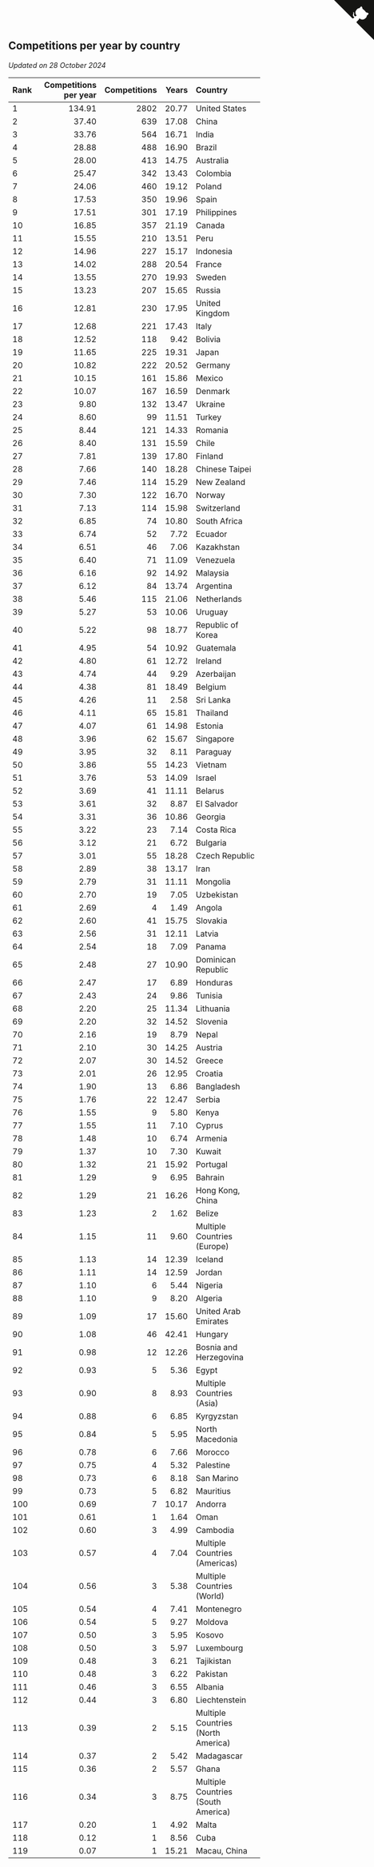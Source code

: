 ## Competitions per year by country

*Updated on 28 October 2024*

| Rank | Competitions per year | Competitions | Years | Country |
| :--- | ---: | ---: | ---: | :--- |
| 1 | 134.91 | 2802 | 20.77 | United States |
| 2 | 37.40 | 639 | 17.08 | China |
| 3 | 33.76 | 564 | 16.71 | India |
| 4 | 28.88 | 488 | 16.90 | Brazil |
| 5 | 28.00 | 413 | 14.75 | Australia |
| 6 | 25.47 | 342 | 13.43 | Colombia |
| 7 | 24.06 | 460 | 19.12 | Poland |
| 8 | 17.53 | 350 | 19.96 | Spain |
| 9 | 17.51 | 301 | 17.19 | Philippines |
| 10 | 16.85 | 357 | 21.19 | Canada |
| 11 | 15.55 | 210 | 13.51 | Peru |
| 12 | 14.96 | 227 | 15.17 | Indonesia |
| 13 | 14.02 | 288 | 20.54 | France |
| 14 | 13.55 | 270 | 19.93 | Sweden |
| 15 | 13.23 | 207 | 15.65 | Russia |
| 16 | 12.81 | 230 | 17.95 | United Kingdom |
| 17 | 12.68 | 221 | 17.43 | Italy |
| 18 | 12.52 | 118 | 9.42 | Bolivia |
| 19 | 11.65 | 225 | 19.31 | Japan |
| 20 | 10.82 | 222 | 20.52 | Germany |
| 21 | 10.15 | 161 | 15.86 | Mexico |
| 22 | 10.07 | 167 | 16.59 | Denmark |
| 23 | 9.80 | 132 | 13.47 | Ukraine |
| 24 | 8.60 | 99 | 11.51 | Turkey |
| 25 | 8.44 | 121 | 14.33 | Romania |
| 26 | 8.40 | 131 | 15.59 | Chile |
| 27 | 7.81 | 139 | 17.80 | Finland |
| 28 | 7.66 | 140 | 18.28 | Chinese Taipei |
| 29 | 7.46 | 114 | 15.29 | New Zealand |
| 30 | 7.30 | 122 | 16.70 | Norway |
| 31 | 7.13 | 114 | 15.98 | Switzerland |
| 32 | 6.85 | 74 | 10.80 | South Africa |
| 33 | 6.74 | 52 | 7.72 | Ecuador |
| 34 | 6.51 | 46 | 7.06 | Kazakhstan |
| 35 | 6.40 | 71 | 11.09 | Venezuela |
| 36 | 6.16 | 92 | 14.92 | Malaysia |
| 37 | 6.12 | 84 | 13.74 | Argentina |
| 38 | 5.46 | 115 | 21.06 | Netherlands |
| 39 | 5.27 | 53 | 10.06 | Uruguay |
| 40 | 5.22 | 98 | 18.77 | Republic of Korea |
| 41 | 4.95 | 54 | 10.92 | Guatemala |
| 42 | 4.80 | 61 | 12.72 | Ireland |
| 43 | 4.74 | 44 | 9.29 | Azerbaijan |
| 44 | 4.38 | 81 | 18.49 | Belgium |
| 45 | 4.26 | 11 | 2.58 | Sri Lanka |
| 46 | 4.11 | 65 | 15.81 | Thailand |
| 47 | 4.07 | 61 | 14.98 | Estonia |
| 48 | 3.96 | 62 | 15.67 | Singapore |
| 49 | 3.95 | 32 | 8.11 | Paraguay |
| 50 | 3.86 | 55 | 14.23 | Vietnam |
| 51 | 3.76 | 53 | 14.09 | Israel |
| 52 | 3.69 | 41 | 11.11 | Belarus |
| 53 | 3.61 | 32 | 8.87 | El Salvador |
| 54 | 3.31 | 36 | 10.86 | Georgia |
| 55 | 3.22 | 23 | 7.14 | Costa Rica |
| 56 | 3.12 | 21 | 6.72 | Bulgaria |
| 57 | 3.01 | 55 | 18.28 | Czech Republic |
| 58 | 2.89 | 38 | 13.17 | Iran |
| 59 | 2.79 | 31 | 11.11 | Mongolia |
| 60 | 2.70 | 19 | 7.05 | Uzbekistan |
| 61 | 2.69 | 4 | 1.49 | Angola |
| 62 | 2.60 | 41 | 15.75 | Slovakia |
| 63 | 2.56 | 31 | 12.11 | Latvia |
| 64 | 2.54 | 18 | 7.09 | Panama |
| 65 | 2.48 | 27 | 10.90 | Dominican Republic |
| 66 | 2.47 | 17 | 6.89 | Honduras |
| 67 | 2.43 | 24 | 9.86 | Tunisia |
| 68 | 2.20 | 25 | 11.34 | Lithuania |
| 69 | 2.20 | 32 | 14.52 | Slovenia |
| 70 | 2.16 | 19 | 8.79 | Nepal |
| 71 | 2.10 | 30 | 14.25 | Austria |
| 72 | 2.07 | 30 | 14.52 | Greece |
| 73 | 2.01 | 26 | 12.95 | Croatia |
| 74 | 1.90 | 13 | 6.86 | Bangladesh |
| 75 | 1.76 | 22 | 12.47 | Serbia |
| 76 | 1.55 | 9 | 5.80 | Kenya |
| 77 | 1.55 | 11 | 7.10 | Cyprus |
| 78 | 1.48 | 10 | 6.74 | Armenia |
| 79 | 1.37 | 10 | 7.30 | Kuwait |
| 80 | 1.32 | 21 | 15.92 | Portugal |
| 81 | 1.29 | 9 | 6.95 | Bahrain |
| 82 | 1.29 | 21 | 16.26 | Hong Kong, China |
| 83 | 1.23 | 2 | 1.62 | Belize |
| 84 | 1.15 | 11 | 9.60 | Multiple Countries (Europe) |
| 85 | 1.13 | 14 | 12.39 | Iceland |
| 86 | 1.11 | 14 | 12.59 | Jordan |
| 87 | 1.10 | 6 | 5.44 | Nigeria |
| 88 | 1.10 | 9 | 8.20 | Algeria |
| 89 | 1.09 | 17 | 15.60 | United Arab Emirates |
| 90 | 1.08 | 46 | 42.41 | Hungary |
| 91 | 0.98 | 12 | 12.26 | Bosnia and Herzegovina |
| 92 | 0.93 | 5 | 5.36 | Egypt |
| 93 | 0.90 | 8 | 8.93 | Multiple Countries (Asia) |
| 94 | 0.88 | 6 | 6.85 | Kyrgyzstan |
| 95 | 0.84 | 5 | 5.95 | North Macedonia |
| 96 | 0.78 | 6 | 7.66 | Morocco |
| 97 | 0.75 | 4 | 5.32 | Palestine |
| 98 | 0.73 | 6 | 8.18 | San Marino |
| 99 | 0.73 | 5 | 6.82 | Mauritius |
| 100 | 0.69 | 7 | 10.17 | Andorra |
| 101 | 0.61 | 1 | 1.64 | Oman |
| 102 | 0.60 | 3 | 4.99 | Cambodia |
| 103 | 0.57 | 4 | 7.04 | Multiple Countries (Americas) |
| 104 | 0.56 | 3 | 5.38 | Multiple Countries (World) |
| 105 | 0.54 | 4 | 7.41 | Montenegro |
| 106 | 0.54 | 5 | 9.27 | Moldova |
| 107 | 0.50 | 3 | 5.95 | Kosovo |
| 108 | 0.50 | 3 | 5.97 | Luxembourg |
| 109 | 0.48 | 3 | 6.21 | Tajikistan |
| 110 | 0.48 | 3 | 6.22 | Pakistan |
| 111 | 0.46 | 3 | 6.55 | Albania |
| 112 | 0.44 | 3 | 6.80 | Liechtenstein |
| 113 | 0.39 | 2 | 5.15 | Multiple Countries (North America) |
| 114 | 0.37 | 2 | 5.42 | Madagascar |
| 115 | 0.36 | 2 | 5.57 | Ghana |
| 116 | 0.34 | 3 | 8.75 | Multiple Countries (South America) |
| 117 | 0.20 | 1 | 4.92 | Malta |
| 118 | 0.12 | 1 | 8.56 | Cuba |
| 119 | 0.07 | 1 | 15.21 | Macau, China |


<a href="https://github.com/JustinTimeCuber/wca_statistics" class="github-corner" aria-label="View source on Github"><svg width="80" height="80" viewBox="0 0 250 250" style="fill:#151513; color:#fff; position: absolute; top: 0; border: 0; right: 0;" aria-hidden="true"><path d="M0,0 L115,115 L130,115 L142,142 L250,250 L250,0 Z"></path><path d="M128.3,109.0 C113.8,99.7 119.0,89.6 119.0,89.6 C122.0,82.7 120.5,78.6 120.5,78.6 C119.2,72.0 123.4,76.3 123.4,76.3 C127.3,80.9 125.5,87.3 125.5,87.3 C122.9,97.6 130.6,101.9 134.4,103.2" fill="currentColor" style="transform-origin: 130px 106px;" class="octo-arm"></path><path d="M115.0,115.0 C114.9,115.1 118.7,116.5 119.8,115.4 L133.7,101.6 C136.9,99.2 139.9,98.4 142.2,98.6 C133.8,88.0 127.5,74.4 143.8,58.0 C148.5,53.4 154.0,51.2 159.7,51.0 C160.3,49.4 163.2,43.6 171.4,40.1 C171.4,40.1 176.1,42.5 178.8,56.2 C183.1,58.6 187.2,61.8 190.9,65.4 C194.5,69.0 197.7,73.2 200.1,77.6 C213.8,80.2 216.3,84.9 216.3,84.9 C212.7,93.1 206.9,96.0 205.4,96.6 C205.1,102.4 203.0,107.8 198.3,112.5 C181.9,128.9 168.3,122.5 157.7,114.1 C157.9,116.9 156.7,120.9 152.7,124.9 L141.0,136.5 C139.8,137.7 141.6,141.9 141.8,141.8 Z" fill="currentColor" class="octo-body"></path></svg></a><style>.github-corner:hover .octo-arm{animation:octocat-wave 560ms ease-in-out}@keyframes octocat-wave{0%,100%{transform:rotate(0)}20%,60%{transform:rotate(-25deg)}40%,80%{transform:rotate(10deg)}}@media (max-width:500px){.github-corner:hover .octo-arm{animation:none}.github-corner .octo-arm{animation:octocat-wave 560ms ease-in-out}}</style>

